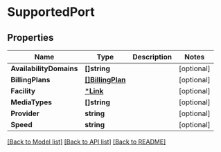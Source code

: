 # SupportedPort

## Properties
Name | Type | Description | Notes
------------ | ------------- | ------------- | -------------
**AvailabilityDomains** | **[]string** |  | [optional] 
**BillingPlans** | [**[]BillingPlan**](BillingPlan.md) |  | [optional] 
**Facility** | [***Link**](Link.md) |  | [optional] 
**MediaTypes** | **[]string** |  | [optional] 
**Provider** | **string** |  | [optional] 
**Speed** | **string** |  | [optional] 

[[Back to Model list]](../README.md#documentation-for-models) [[Back to API list]](../README.md#documentation-for-api-endpoints) [[Back to README]](../README.md)


